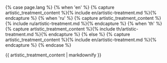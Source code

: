 {% case page.lang %}
{% when 'en' %}
{% capture artistic_treatment_content %}{% include en/artistic-treatment.md %}{% endcapture %}
{% when 'ru' %}
{% capture artistic_treatment_content %}{% include ru/artistic-treatment.md %}{% endcapture %}
{% when 'th' %}
{% capture artistic_treatment_content %}{% include th/artistic-treatment.md %}{% endcapture %}
{% else %}
{% capture artistic_treatment_content %}{% include en/artistic-treatment.md %}{% endcapture %}
{% endcase %}

<div class="artistic-treatment text-content">
{{ artistic_treatment_content | markdownify }}
</div>
